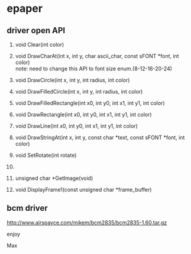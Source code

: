 # epaper

## driver open API

1. void Clear(int color)
2. void DrawCharAt(int x, int y, char ascii_char, const sFONT *font, int color)    
note: need to change this API to font size enum.(8-12-16-20-24)
3. void DrawCircle(int x, int y, int radius, int color)
4. void DrawFilledCircle(int x, int y, int radius, int color)
5. void DrawFilledRectangle(int x0, int y0, int x1, int y1, int color)
6. void DrawRectangle(int x0, int y0, int x1, int y1, int color)
7. void DrawLine(int x0, int y0, int x1, int y1, int color)
8. void DrawStringAt(int x, int y, const char *text, const sFONT *font, int color)
9.  void SetRotate(int rotate)

10. 
11. unsigned char *GetImage(void)
12. void DisplayFrame1(const unsigned char *frame_buffer)

## bcm driver 
http://www.airspayce.com/mikem/bcm2835/bcm2835-1.60.tar.gz

enjoy

Max

